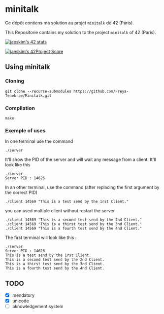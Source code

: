 # minitalk

Ce dépôt contiens ma solution au projet `minitalk` de 42 (Paris).

This Repositorie contains my solution to the project `minitalk` of 42 (Paris).

[![jaeskim's 42 stats](https://badge42.herokuapp.com/api/stats/cmaginot?cursus=42cursus&privacyName=true)](https://github.com/JaeSeoKim/badge42)

[![jaeskim's 42Project Score](https://badge42.herokuapp.com/api/project/cmaginot/minitalk)](https://github.com/JaeSeoKim/badge42)

## Using minitalk

### Cloning

```shell
git clone --recurse-submodules https://github.com/Freya-Tenebrae/Minitalk.git
```

### Compilation

```shell
make
```

### Exemple of uses


In one terminal use the command 

```shell
./server
```

It'll show the PID of the server and will wait any message from a client. It'll look like this
```shell
./server
Server PID : 14626

```
In an other terminal, use the command (after replacing the first argument by the correct PID)
```shell
./client 14569 "This is a test send by the 1rst Client."
```
you can used multiple client without restart the server
```shell
./client 14569 "This is a second test send by the 2nd Client."
./client 14569 "This is a thirst test send by the 3nd Client."
./client 14569 "This is a fourth test send by the 4nd Client."
```

The first terminal will look like this :
```shell
./server
Server PID : 14626
This is a test send by the 1rst Client.
This is a second test send by the 2nd Client.
This is a thirst test send by the 3nd Client.
This is a fourth test send by the 4nd Client.
```

## TODO

- [x] mendatory
- [x] unicode
- [ ] aknowledgement system